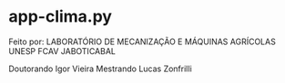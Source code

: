 # app-clima.py

Feito por: LABORATÓRIO DE MECANIZAÇÃO E MÁQUINAS AGRÍCOLAS UNESP FCAV JABOTICABAL

Doutorando Igor Vieira
Mestrando Lucas Zonfrilli
